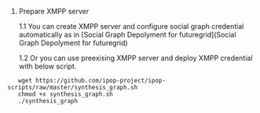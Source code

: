 1. Prepare XMPP server

   1.1 You can create XMPP server and configure social graph credential automatically as in [Social Graph Depolyment for futuregrid](Social Graph Depolyment for futuregrid) 
  
   1.2 Or you can use preexising XMPP server and deploy XMPP credential with below script.
```
   wget https://github.com/ipop-project/ipop-scripts/raw/master/synthesis_graph.sh
   chmod +x synthesis_graph.sh 
   ./synthesis_graph
```
